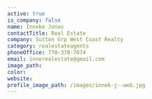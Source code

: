 ```yaml
---
active: true
is_company: false
name: Inneke Jonas
contactTitle: Real Estate
company: Sutton Grp West Coast Realty
category: realestateagents
phoneOffice: 778-378-7074
email: innerealestate@gmail.com
image_path:
color:
website:
profile_image_path: /images/innek-j--web.jpg
---
```



